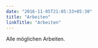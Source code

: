 ```yaml
---
date: "2016-11-05T21:05:33+05:30"
title: "Arbeiten"
linkTitle: "Arbeiten"
---
```


Alle möglichen Arbeiten.




